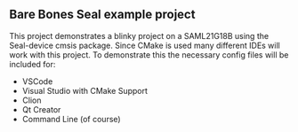 ## Bare Bones Seal example project

This project demonstrates a blinky project on a SAML21G18B using the Seal-device cmsis package. Since CMake is used many different IDEs will work with this project. To demonstrate this the necessary config files will be included for:
  * VSCode
  * Visual Studio with CMake Support
  * Clion
  * Qt Creator
  * Command Line (of course)
